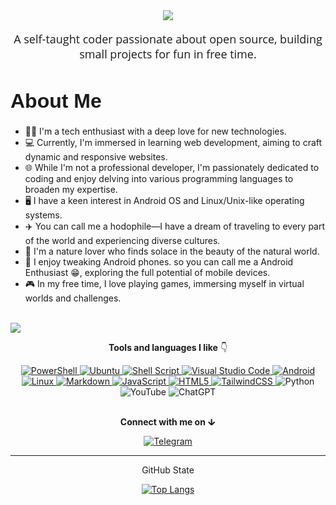 
<div align="center">
  <a href="https://example.com/your-link-url">
    <img src="https://github.com/gitclone-url/testing/blob/main/Hi%2C%20i'am.gif"/>
  </a>
</div>

<div align="center">
  <p style="font-size: 18px; font-family: 'Open Sans', sans-serif;">A self-taught coder passionate about open source, building small projects for fun in free time.</p>
</div>

<div align="left">
  <h1 style="font-size: 32px; font-family: 'Poppins', sans-serif;">About Me</h1>
</div>

  
- 👨‍💻 I'm a tech enthusiast with a deep love for new technologies.
- 💻 Currently, I'm immersed in learning web development, aiming to craft dynamic and responsive websites.
- 🌐 While I'm not a professional developer, I'm passionately dedicated to coding and enjoy delving into various programming languages to broaden my expertise.
- 🖥️ I have a keen interest in Android OS and Linux/Unix-like operating systems.
- ✈️ You can call me a hodophile—I have a dream of traveling to every part of the world and experiencing diverse cultures.
- 🌿 I'm a nature lover who finds solace in the beauty of the natural world.
- 📱 I enjoy tweaking Android phones. so you can call me a Android Enthusiast 😁, exploring the full potential of mobile devices.
- 🎮 In my free time, I love playing games, immersing myself in virtual worlds and challenges.

<br>
<img src="https://user-images.githubusercontent.com/73097560/115834477-dbab4500-a447-11eb-908a-139a6edaec5c.gif">
<p align="center">
  <b>Tools and languages I like</b> 👇
</p>


<div align="center">
  <a href="https://docs.microsoft.com/en-us/powershell/">
    <img src="https://img.shields.io/badge/PowerShell-%235391FE.svg?style=for-the-badge&logo=powershell&logoColor=white" alt="PowerShell">
  </a>
  <a href="https://ubuntu.com/">
    <img src="https://img.shields.io/badge/Ubuntu-E95420?style=for-the-badge&logo=ubuntu&logoColor=white" alt="Ubuntu">
  </a>
  <a href="https://www.gnu.org/software/bash/">
    <img src="https://img.shields.io/badge/shell_script-%23121011.svg?style=for-the-badge&logo=gnu-bash&logoColor=white" alt="Shell Script">
  </a>
  <a href="https://code.visualstudio.com/">
    <img src="https://img.shields.io/badge/Visual%20Studio%20Code-0078d7.svg?style=for-the-badge&logo=visual-studio-code&logoColor=white" alt="Visual Studio Code">
  </a>
  <a href="https://developer.android.com/">
    <img src="https://img.shields.io/badge/Android-3DDC84?style=for-the-badge&logo=android&logoColor=white" alt="Android">
  </a>
  <a href="https://www.linux.org/">
    <img src="https://img.shields.io/badge/Linux-FCC624?style=for-the-badge&logo=linux&logoColor=black" alt="Linux">
  </a>
  <a href="https://www.markdownguide.org/">
    <img src="https://img.shields.io/badge/markdown-%23000000.svg?style=for-the-badge&logo=markdown&logoColor=white" alt="Markdown">
  </a>
  <a href="https://developer.mozilla.org/en-US/docs/Web/JavaScript">
    <img src="https://img.shields.io/badge/javascript-%23323330.svg?style=for-the-badge&logo=javascript&logoColor=%23F7DF1E" alt="JavaScript">
  </a>
  <a href="https://developer.mozilla.org/en-US/docs/Web/HTML">
    <img src="https://img.shields.io/badge/html5-%23E34F26.svg?style=for-the-badge&logo=html5&logoColor=white" alt="HTML5">
  </a>
  <a href="https://tailwindcss.com/">
    <img src="https://img.shields.io/badge/tailwindcss-%2338B2AC.svg?style=for-the-badge&logo=tailwind-css&logoColor=white" alt="TailwindCSS">
  </a>
  <a>
    <img src="https://img.shields.io/badge/python-3670A0?style=for-the-badge&logo=python&logoColor=ffdd54" alt="Python">
  </a>
  <a>
    <img src="https://img.shields.io/badge/YouTube-%23FF0000.svg?style=for-the-badge&logo=YouTube&logoColor=white" alt="YouTube">
  </a>
  <a>
    <img src="https://img.shields.io/badge/chatGPT-74aa9c?style=for-the-badge&logo=openai&logoColor=white" alt="ChatGPT">
  </a>
</div>

<br>
<div align="center">
  
**Connect with me on ↆ** 

[![Telegram](https://img.shields.io/badge/Telegram-2CA5E0?style=for-the-badge&logo=telegram&logoColor=white)](YourTelegramLink)

</div>
<div align="center">

---  
<p align="center"> GitHub State </p>
  
[![Top Langs](https://github-readme-stats.vercel.app/api/top-langs/?username=gitclone-url&layout=compact&theme=midnight-purple)](https://github.com/anuraghazra/github-readme-stats)
 
</div>
